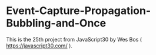 # Event-Capture-Propagation-Bubbling-and-Once

This is the 25th project from JavaScript30 by Wes Bos ( https://javascript30.com/ ).
